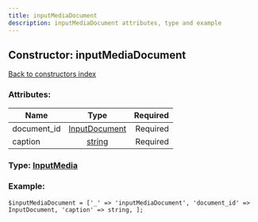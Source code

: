 ```yaml
---
title: inputMediaDocument
description: inputMediaDocument attributes, type and example
---
```

## Constructor: inputMediaDocument  
[Back to constructors index](index.md)



### Attributes:

| Name     |    Type       | Required |
|----------|:-------------:|---------:|
|document\_id|[InputDocument](../types/InputDocument.md) | Required|
|caption|[string](../types/string.md) | Required|



### Type: [InputMedia](../types/InputMedia.md)


### Example:

```
$inputMediaDocument = ['_' => 'inputMediaDocument', 'document_id' => InputDocument, 'caption' => string, ];
```  

